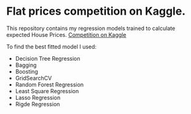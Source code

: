 # Flat prices competition on Kaggle. 

This repository contains my regression models trained to calculate expected House Prices. [Competition on Kaggle](https://www.kaggle.com/c/house-prices-advanced-regression-techniques) 

To find the best fitted model I used: 
- Decision Tree Regression
- Bagging
- Boosting
- GridSearchCV
- Random Forest Regression
- Least Square Regression
- Lasso Regression
- Rigde Regression

